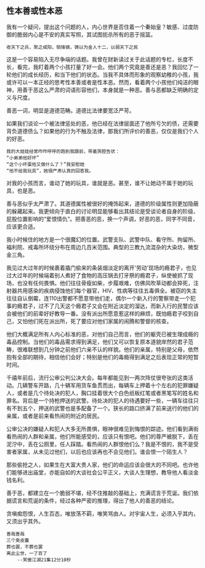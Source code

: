 ## 性本善或性本恶

我有一个疑问，提出这个问题的人，内心世界是否住着一个秦始皇？敏感、过度防御的脆弱内心是不安的真实写照，其试图扼杀所有的恶于摇篮。

`收天下之兵，聚之咸阳，销锋镝，铸以为金人十二，以弱天下之民`

这是一个容易陷入无尽争端的话题。我曾在财新读过关于此话题的专栏，长度不长，看完，我盯着两个小孩打量了好一会。他们两个究竟是善还是恶？我回忆了一轮他们的成长经历，和当下他们的状态。当我不具体而形象的观察幼稚的小孩，我或许可以一本正经的思考性本善或者是性本恶。然而，看着两个小孩他们纯洁的眼神，用善于恶这么严肃的词语形容他们，本身就是一种恶。善与恶都缺乏明确的定义与尺度。

善恶一词，明显是道德范畴。道德比法律要宽泛严苛。

如果我们谈论一个被法律惩处的恶，他已经在法律层面还了他所亏欠的债，还需要背负道德债么？如果他的行为不触及法律，那我们所评价的善恶，仅仅是我们个人的好恶。
```
我的大娃娃经常咋咋呼呼的跑到我跟前，带着哭腔告状：
“小弟弟他好坏”
“这个小坏蛋他又做什么了？”我安慰她
“他不给我玩具”，她很严肃认真的回答我。
```
对我的小孩而言，谁动了她的玩具，谁就是恶。甚至，谁不让她动不属于她的玩具，也是恶。

善与恶似乎太严肃了。其道德属性被很好的掩饰起来，道德的阶级属性则更加隐蔽的躲藏起来。我更倾向于直白的讨论明显能够看出其结论是受谈论者自身的阶级、屁股位置影响的“爱恨情仇”。把善恶的恶，换一个声调，好恶的恶，同字不同音，应该更合适。

我小时候住的地方是一个很魔幻的位置。武警支队、武警中队、看守所、拘留所、福利院、戒毒所环绕分布在周边几百米范围。典型的三教九流混杂的大染坊，微型金三角。

我见过大过年的时候裹着撬门偷来的条装烟淡定的离开'劳动'现场的瘾君子，也见过大过年的时候端着别人煮好了食物的高压锅去打牙祭的瘾君子，纵使被抓了现场，也没有任何畏惧。他们往往骨瘦如柴，步履艰难，仿佛风吹草动都会猝死，注射器共用感染的疾病侵蚀他们每个器官，HIV、性病等往往五毒俱全。被窃的失主往往自认倒霉，连110出警都不愿意带他们走，偶尔一个新入行的警察带走一个犯事的瘾君子，过不了几天这个瘾君子又会在附近淡定的溜达，而新入行的民警应该会被他们的前辈好好教导一番。没有派出所愿意惹这样的麻烦，既怕瘾君子咬到自己，又怕他们死在派出所，死了要应对他们家属的闹腾和警督的核查。

他们大概满足所有人内心标准的恶，对他们自己而言，他们的躯壳已被生理成瘾的毒品控制。当他们的毒品需求得到满足，他们又可以恢复原本道貌岸然的君子范畴，很难联想到几分钟之前他们六亲不认的样貌。他们的亲属，特别是父母，依然抱有全部的期待，相信他们会好；特别是他们的毒瘾得到满足之后表现正常的短暂时间。

千禧年前后，流行公审公判公决大会。每年都能见到一两次阵仗很夸张的这类活动。几辆警车开路，几十辆军用货车鱼贯而出，每辆车上押着十个左右的犯罪嫌疑人，或者是几个待处决的犯人，胸口挂着很大个白色纸板红笔或者黑笔写的姓名和罪名。背后是一个持枪押送的武警。待处决的犯人的待遇要好一些，一辆车往往只有不到五个，押送的武警也是多配备了一个。狭长的路口挤满了前来送行的他们的亲属，或者是前来看热闹的附近的居民。

公审公决的嫌疑人和犯人大多无所畏惧，眼神很难见到悔恨的踪迹。他们看到满街看热闹的人群和亲属，他们所能感受的，应该只有恨吧。他们的尊严被脱下，丢在泥泞中，丢在公厕里，任人踩踏。看热闹的人群恨他们么？我是不恨的，我不是受害者家属，从未见过他们，以后也应该再也不会见他们。谁会恨一个陌生人？

那些偷抢之人，如果生在大富大贵人家，他们的命运应该会很大的不同吧。也许他们能够进出庙堂，亦能自如的大谈社会公平正义，大谈人生理想，教导他人看淡金钱名利。

善于恶，都建立在一个脆弱不堪，经不住推敲的基础上，充满谎言于荒诞。我们依据谎言和荒诞的条件，经过各种严密的推理，得出了他人的善恶的结论。

贪嗔痴怨恨，人生百态，唯放荡不羁，唯笑骂由人。对宇宙人生，必须入乎其内，又须出乎其外。

```
善哉善哉
三个臭皮囊
葬也罢，不葬也罢
离此尘世，一了百了
    --笑傲江湖21集12分10秒
```

